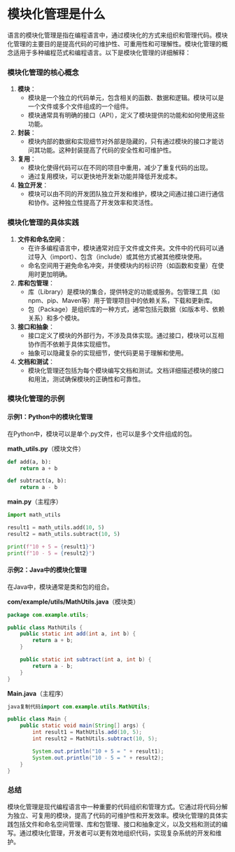 # 模块化管理是什么

语言的模块化管理是指在编程语言中，通过模块化的方式来组织和管理代码。模块化管理的主要目的是提高代码的可维护性、可重用性和可理解性。模块化管理的概念适用于多种编程范式和编程语言。以下是模块化管理的详细解释：

### 模块化管理的核心概念

1. **模块**：
   - 模块是一个独立的代码单元，包含相关的函数、数据和逻辑。模块可以是一个文件或多个文件组成的一个组件。
   - 模块通常具有明确的接口（API），定义了模块提供的功能和如何使用这些功能。
2. **封装**：
   - 模块内部的数据和实现细节对外部是隐藏的，只有通过模块的接口才能访问其功能。这种封装提高了代码的安全性和可维护性。
3. **复用**：
   - 模块化使得代码可以在不同的项目中重用，减少了重复代码的出现。
   - 通过复用模块，可以更快地开发新功能并降低开发成本。
4. **独立开发**：
   - 模块可以由不同的开发团队独立开发和维护，模块之间通过接口进行通信和协作。这种独立性提高了开发效率和灵活性。

### 模块化管理的具体实践

1. **文件和命名空间**：
   - 在许多编程语言中，模块通常对应于文件或文件夹。文件中的代码可以通过导入（import）、包含（include）或其他方式被其他模块使用。
   - 命名空间用于避免命名冲突，并使模块内的标识符（如函数和变量）在使用时更加明确。
2. **库和包管理**：
   - 库（Library）是模块的集合，提供特定的功能或服务。包管理工具（如npm、pip、Maven等）用于管理项目中的依赖关系，下载和更新库。
   - 包（Package）是组织库的一种方式，通常包括元数据（如版本号、依赖关系）和多个模块。
3. **接口和抽象**：
   - 接口定义了模块的外部行为，不涉及具体实现。通过接口，模块可以互相协作而不依赖于具体实现细节。
   - 抽象可以隐藏复杂的实现细节，使代码更易于理解和使用。
4. **文档和测试**：
   - 模块化管理还包括为每个模块编写文档和测试。文档详细描述模块的接口和用法，测试确保模块的正确性和可靠性。

### 模块化管理的示例

#### 示例1：Python中的模块化管理

在Python中，模块可以是单个.py文件，也可以是多个文件组成的包。

**math_utils.py**（模块文件）

```python
def add(a, b):
    return a + b

def subtract(a, b):
    return a - b
```

**main.py**（主程序）

```python
import math_utils

result1 = math_utils.add(10, 5)
result2 = math_utils.subtract(10, 5)

print(f"10 + 5 = {result1}")
print(f"10 - 5 = {result2}")
```

#### 示例2：Java中的模块化管理

在Java中，模块通常是类和包的组合。

**com/example/utils/MathUtils.java**（模块类）

```java
package com.example.utils;

public class MathUtils {
    public static int add(int a, int b) {
        return a + b;
    }

    public static int subtract(int a, int b) {
        return a - b;
    }
}
```

**Main.java**（主程序）

```java
java复制代码import com.example.utils.MathUtils;

public class Main {
    public static void main(String[] args) {
        int result1 = MathUtils.add(10, 5);
        int result2 = MathUtils.subtract(10, 5);

        System.out.println("10 + 5 = " + result1);
        System.out.println("10 - 5 = " + result2);
    }
}
```

### 总结

模块化管理是现代编程语言中一种重要的代码组织和管理方式。它通过将代码分解为独立、可复用的模块，提高了代码的可维护性和开发效率。模块化管理的具体实践包括文件和命名空间管理、库和包管理、接口和抽象定义，以及文档和测试的编写。通过模块化管理，开发者可以更有效地组织代码，实现复杂系统的开发和维护。